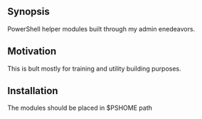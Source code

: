 ## Synopsis

PowerShell helper modules built through my admin enedeavors.

## Motivation

This is bult mostly for training and utility building purposes.

## Installation

The modules should be placed in $PSHOME path


